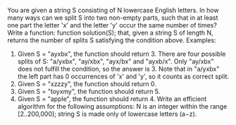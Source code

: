You are given a string S consisting of N lowercase English letters. In how many ways can we split S into two non-empty parts, such that in at least one part the letter 'x' and the letter 'y' occur the same number of times?
Write a function:
function solution(S);
that, given a string S of length N, returns the number of splits S satisfying the condition above.
Examples:
1. Given S = "ayxbx", the function should return 3. There are four possible splits of S: "a/yxbx", "ay/xbx", "ayx/bx" and "ayxb/x". Only "ay/xbx" does not fulfill the condition, so the answer is 3. Note that in "a/yxbx" the left part has 0 occurrences of 'x' and 'y', so it counts as correct split.
2. Given S = "xzzzy", the function should return 0.
3. Given S = "toyxmy", the function should return 5.
4. Given S = "apple", the function should return 4.
Write an efficient algorithm for the following assumptions:
N is an integer within the range [2..200,000];
string S is made only of lowercase letters (a−z).
